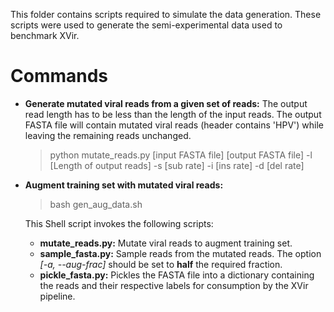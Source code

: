 This folder contains scripts required to simulate the data generation. These scripts were used to generate the semi-experimental data used to benchmark XVir.

# Commands
- **Generate mutated viral reads from a given set of reads:** The output read length has to be less than the length of the input reads. The output FASTA file will contain mutated viral reads (header contains 'HPV') while leaving the remaining reads unchanged. 
  > python mutate_reads.py [input FASTA file] [output FASTA file] -l [Length of output reads] -s [sub rate] -i [ins rate] -d [del rate]

- **Augment training set with mutated viral reads:**
  > bash gen_aug_data.sh
  
  This Shell script invokes the following scripts:
  - **mutate_reads.py:** Mutate viral reads to augment training set.
  - **sample_fasta.py:** Sample reads from the mutated reads. The option _[-a, --aug-frac]_ should be set to **half** the required fraction.
  - **pickle_fasta.py:** Pickles the FASTA file into a dictionary containing the reads and their respective labels for consumption by the XVir pipeline.

